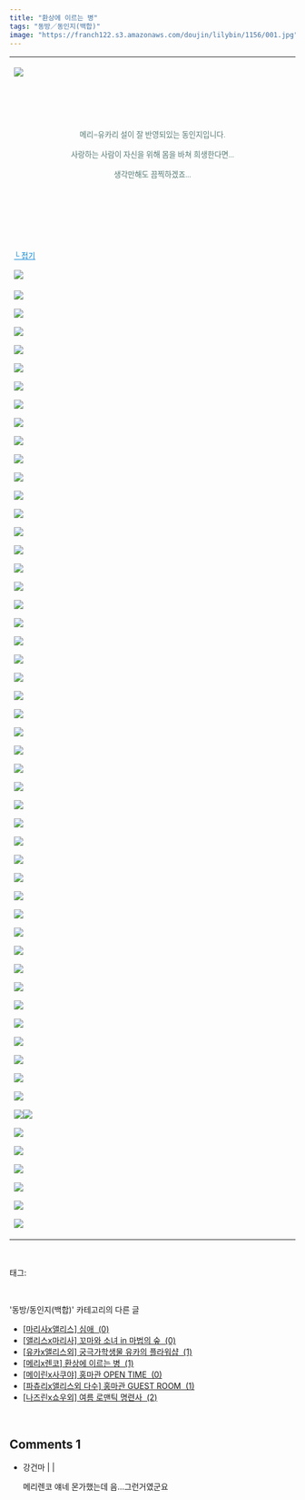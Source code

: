 ```yaml
---
title: "환상에 이르는 병"
tags: "동방／동인지(백합)"
image: "https://franch122.s3.amazonaws.com/doujin/lilybin/1156/001.jpg"
---
```

<div class="article">
<div class="area_view">
<div><table border="0" style="border-collapse:collapse"><colgroup><col style="width:1078px"/></colgroup><tbody valign="top"><tr><td valign="middle"><p style="text-align: justify"><img src="{{ site.imgserver4 }}/lilybin/1156/001.jpg"/><span style="color:#557a74; font-family:돋움; font-size:10pt"> 
</span></p><p style="text-align: justify"> 
 </p><p style="text-align: justify"> 
 </p><p style="text-align: center"><span style="color:#557a74; font-family:돋움; font-size:10pt">메리=유카리 설이 잘 반영되있는 동인지입니다.
</span></p><p style="text-align: center"><span style="color:#557a74; font-family:돋움; font-size:10pt">사랑하는 사람이 자신을 위해 몸을 바쳐 희생한다면...
</span></p><p style="text-align: center"><span style="color:#557a74; font-family:돋움; font-size:10pt">생각만해도 끔찍하겠죠...
</span></p><p style="text-align: center"> 
 </p><p style="text-align: justify"> 
 </p><p style="text-align: justify"> 
 </p><p style="text-align: justify"><a href="http://blog.naver.com/PostView.nhn?blogId=cjb0236&amp;logNo=150140527395&amp;parentCategoryNo=&amp;categoryNo=41&amp;viewDate=&amp;isShowPopularPosts=false&amp;from=postView"><span style="color:#0482d6; font-family:돋움; font-size:10pt; text-decoration:underline">└ 접기</span></a><span style="color:#557a74; font-family:돋움; font-size:10pt">
</span></p><p style="text-align: justify"><img src="{{ site.imgserver4 }}/lilybin/1156/002.jpg"/><span style="color:#557a74; font-family:돋움; font-size:10pt"><br/><br/><img src="{{ site.imgserver4 }}/lilybin/1156/003.jpg"/><br/><br/><img src="{{ site.imgserver4 }}/lilybin/1156/004.jpg"/><br/><br/><img src="{{ site.imgserver4 }}/lilybin/1156/005.jpg"/><br/><br/><img src="{{ site.imgserver4 }}/lilybin/1156/006.jpg"/><br/><br/><img src="{{ site.imgserver4 }}/lilybin/1156/007.jpg"/><br/><br/><img src="{{ site.imgserver4 }}/lilybin/1156/008.jpg"/><br/><br/><img src="{{ site.imgserver4 }}/lilybin/1156/009.jpg"/><br/><br/><img src="{{ site.imgserver4 }}/lilybin/1156/010.jpg"/><br/><br/><img src="{{ site.imgserver4 }}/lilybin/1156/011.jpg"/><br/><br/><img src="{{ site.imgserver4 }}/lilybin/1156/012.jpg"/><br/><br/><img src="{{ site.imgserver4 }}/lilybin/1156/013.jpg"/><br/><br/><img src="{{ site.imgserver4 }}/lilybin/1156/014.jpg"/><br/><br/><img src="{{ site.imgserver4 }}/lilybin/1156/015.jpg"/><br/><br/><img src="{{ site.imgserver4 }}/lilybin/1156/016.jpg"/><br/><br/><img src="{{ site.imgserver4 }}/lilybin/1156/017.jpg"/><br/><br/><img src="{{ site.imgserver4 }}/lilybin/1156/018.jpg"/><br/><br/><img src="{{ site.imgserver4 }}/lilybin/1156/019.jpg"/><br/><br/><img src="{{ site.imgserver4 }}/lilybin/1156/020.jpg"/><br/><br/><img src="{{ site.imgserver4 }}/lilybin/1156/021.jpg"/><br/><br/><img src="{{ site.imgserver4 }}/lilybin/1156/022.jpg"/><br/><br/><img src="{{ site.imgserver4 }}/lilybin/1156/023.jpg"/><br/><br/><img src="{{ site.imgserver4 }}/lilybin/1156/024.jpg"/><br/><br/><img src="{{ site.imgserver4 }}/lilybin/1156/025.jpg"/><br/><br/><img src="{{ site.imgserver4 }}/lilybin/1156/026.jpg"/><br/><br/><img src="{{ site.imgserver4 }}/lilybin/1156/027.jpg"/><br/><br/><img src="{{ site.imgserver4 }}/lilybin/1156/028.jpg"/><br/><br/><img src="{{ site.imgserver4 }}/lilybin/1156/029.jpg"/><br/><br/><img src="{{ site.imgserver4 }}/lilybin/1156/030.jpg"/><br/><br/><img src="{{ site.imgserver4 }}/lilybin/1156/031.jpg"/><br/><br/><img src="{{ site.imgserver4 }}/lilybin/1156/032.jpg"/><br/><br/><img src="{{ site.imgserver4 }}/lilybin/1156/033.jpg"/><br/><br/><img src="{{ site.imgserver4 }}/lilybin/1156/034.jpg"/><br/><br/><img src="{{ site.imgserver4 }}/lilybin/1156/035.jpg"/><br/><br/><img src="{{ site.imgserver4 }}/lilybin/1156/036.jpg"/><br/><br/><img src="{{ site.imgserver4 }}/lilybin/1156/037.jpg"/><br/><br/><img src="{{ site.imgserver4 }}/lilybin/1156/038.jpg"/><br/><br/><img src="{{ site.imgserver4 }}/lilybin/1156/039.jpg"/><br/><br/><img src="{{ site.imgserver4 }}/lilybin/1156/040.jpg"/><br/><br/><img src="{{ site.imgserver4 }}/lilybin/1156/041.jpg"/><br/><br/><img src="{{ site.imgserver4 }}/lilybin/1156/042.jpg"/><br/><br/><img src="{{ site.imgserver4 }}/lilybin/1156/043.jpg"/><br/><br/><img src="{{ site.imgserver4 }}/lilybin/1156/044.jpg"/><br/><br/><img src="{{ site.imgserver4 }}/lilybin/1156/045.jpg"/><br/><br/><img src="{{ site.imgserver4 }}/lilybin/1156/046.jpg"/><br/><br/><img src="{{ site.imgserver4 }}/lilybin/1156/047.jpg"/><br/><br/><img src="{{ site.imgserver4 }}/lilybin/1156/048.jpg"/><img src="{{ site.imgserver4 }}/lilybin/1156/049.jpg"/><br/><br/><img src="{{ site.imgserver4 }}/lilybin/1156/050.jpg"/><br/><br/><img src="{{ site.imgserver4 }}/lilybin/1156/051.jpg"/><br/><br/><img src="{{ site.imgserver4 }}/lilybin/1156/052.jpg"/><br/><br/><img src="{{ site.imgserver4 }}/lilybin/1156/053.jpg"/><br/><br/><img src="{{ site.imgserver4 }}/lilybin/1156/054.jpg"/><br/><br/><img src="{{ site.imgserver4 }}/lilybin/1156/055.jpg"/>
</span></p></td></tr></tbody></table></div>
</div></div><br/>
<div class="tagTrail">
<p>태그: </p>
<ul>
</ul>
</div><br/>
<div class="another">
<p>'동방/동인지(백합)' 카테고리의 다른 글</p>
<ul>
<li><a href="/lilybin_1159">
[마리사x앨리스] 심애  (0)
</a></li>
<li><a href="/lilybin_1158">
[앨리스x마리사] 꼬마와 소녀 in 마법의 숲  (0)
</a></li>
<li><a href="/lilybin_1157">
[유카x앨리스외] 궁극가학생물 유카의 플라워샵  (1)
</a></li>
<li><a href="/lilybin_1156">
[메리x렌코] 환상에 이르는 병  (1)
</a></li>
<li><a href="/lilybin_1155">
[메이린x사쿠야] 홍마관 OPEN TIME  (0)
</a></li>
<li><a href="/lilybin_1154">
[파츄리x앨리스외 다수] 홍마관 GUEST ROOM  (1)
</a></li>
<li><a href="/lilybin_1153">
[나즈린x쇼우외] 여름 로맨틱 명련사  (2)
</a></li>
</ul>
</div><br/>
<div class="comment">
<h2 class="bold">Comments <span id="commentCount1156">1</span></h2>
<div style="clear:both;">
<div id="entry1156Comment" style="display:block">
<ul class="list_reply">
<li class="rp_general" id="comment12678165">
<div class="post-comment">
<div>
<span>
<i class="fa fa-user"></i>강건마 |
                                |
                               
</span>
<p>메리렌코 얘네 몬가했는데 음...그런거였군요</p>

</div>
</div>
</li>
</ul>
</div>
</div>
</div><br/>
<br/>
<p id="refer"></p>
<br/>

